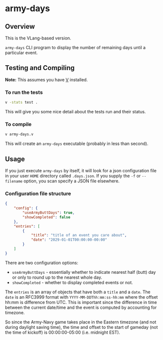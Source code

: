 # army-days

## Overview

This is the VLang-based version.

`army-days` CLI program to display the number of remaining days until a particular event.


## Testing and Compiling

**Note:** This assumes you have [V](https://vlang.io/) installed.

### To run the tests

```bash
v -stats test .
```

This will give you some nice detail about the tests run and their status.

### To compile

```bash
v army-days.v
```

This will create an `army-days` executable (probably in less than second).

## Usage

If you just execute `army-days` by itself, it will look for a json configuration file in your user `HOME` directory called `.days.json`. If you supply the `-f` or `--filename` option, you scan specify a JSON file elsewhere.

### Configuration file structure

```json
{
    "config": {
        "useArmyButtDays": true,
        "showCompleted": false
    },
    "entries": [
        {
            "title": "title of an event you care about",
            "date": "2029-01-01T00:00:00-00:00"
        }
    ]
}
```
There are two configuration options:

* `useArmyButtDays` - essentially whether to indicate nearest half (butt) day or only to round up to the nearest whole day.
* `showCompleted` - whether to display completed events or not.

The `entries` is an array of objects that have both a `title` and a `date`. The `date` is an RFC3999 format with `YYYY-MM-DDThh:mm:ss-hh:mm` where the offset hh:mm is difference from UTC. This is important since the difference in time between the current date/time and the event is computed by accounting for timezone.

So since the Army-Navy game takes place in the Eastern timezone (and not during daylight saving time), the time and offset to the start of gameday (not the time of kickoff) is 00:00:00-05:00 (i.e. midnight EST).

